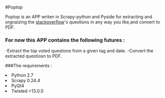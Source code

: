 #Poptop

Poptop is an APP writen in Scrapy-python and Pyside for extracting and orgnaizing the <a href='http://stackoverflow.com/'>stackoverflow</a>'s questions
in any way you like,and convert to PDF.

### For now this APP contains the following futures :

-Extract the top voted questions from a given tag and date.
-Convert the extracted questiosn to PDF. 

###The requirements :
 
<li>Python 2.7</li>
<li>Scrapy 0.24.4</li>
<li>PyQt4</li>
<li>Twisted >13.0.0</li> 

